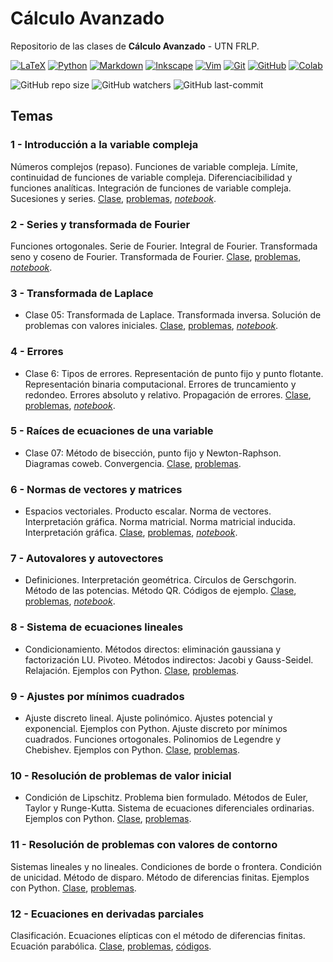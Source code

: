 # Cálculo Avanzado
Repositorio de las clases de **Cálculo Avanzado** - UTN FRLP.

<a href="https://es.wikibooks.org/wiki/Manual_de_LaTeX">
  <img src="https://img.shields.io/badge/LaTeX-%23008080.svg?logo=latex&logoColor=white" alt="LaTeX" /></a> 
<a href="https://www.python.org/">
  <img src="https://img.shields.io/badge/Python-3670A0?logo=python&logoColor=ffdd54" alt="Python" /></a> 
 <a href="https://es.wikipedia.org/wiki/Markdown">
  <img src="https://img.shields.io/badge/Markdown-000001?logo=markdown&logoColor=white" alt="Markdown" /></a> 
 <a href="https://inkscape.org/es/">
  <img src="https://img.shields.io/badge/Inkscape-000000?logo=Inkscape&logoColor=white" alt="Inkscape" /></a> 
 <a href="https://neovim.io/">
  <img src="https://img.shields.io/badge/Vim-%2311AB00.svg?logo=vim&logoColor=white" alt="Vim" /></a> 
 <a href="https://git-scm.com/">
  <img src="https://img.shields.io/badge/-Git-F05032?logo=git&logoColor=white" alt="Git" /></a> 
 <a href="https://github.com/">
  <img src="https://img.shields.io/badge/-GitHub-181717?logo=github&logoColor=white" alt="GitHub" /></a> 
 <a href="https://colab.research.google.com/">
  <img src="https://img.shields.io/badge/Colab-F9AB00?logo=googlecolab&color=525252" alt="Colab" /></a>

![GitHub repo size](https://img.shields.io/github/repo-size/manuxch/calculo_avanzado?style=plastic)  ![GitHub watchers](https://img.shields.io/github/watchers/manuxch/calculo_avanzado?style=plastic)  ![GitHub last-commit](https://img.shields.io/github/last-commit/manuxch/calculo_avanzado?style=plastic)

## Temas

### 1 - Introducción a la variable compleja

Números complejos (repaso). Funciones de variable compleja. Límite, continuidad de funciones de variable compleja. Diferenciacibilidad y funciones analíticas. Integración de funciones de variable compleja. Sucesiones y series. [Clase](01-complejos/01-complejos.pdf), [problemas](01-complejos/problemas_01.pdf), [*notebook*](01-complejos/code/practica_01.ipynb).

### 2 - Series y transformada de Fourier

Funciones ortogonales. Serie de Fourier. Integral de Fourier. Transformada seno y coseno de Fourier. Transformada de Fourier. [Clase](02-fourier/02-fourier.pdf), [problemas](02-fourier/problemas_02.pdf), [*notebook*](02-fourier/code/practica_02.ipynb).

### 3 - Transformada de Laplace

- Clase 05: Transformada de Laplace. Transformada inversa. Solución de problemas con valores iniciales. [Clase](laplace/clase_05/clase_05.pdf), [problemas](laplace/clase_05/problemas_05.pdf), [*notebook*](laplace/clase_05/code/practica_05.ipynb).

### 4 - Errores

- Clase 6: Tipos de errores. Representación de punto fijo y punto flotante. Representación binaria computacional. Errores de truncamiento y redondeo. Errores absoluto y relativo. Propagación de errores. [Clase](errores/clase_06/clase_06.pdf), [problemas](errores/clase_06/problemas_06.pdf), [*notebook*](errores/clase_06/code/practica_06.ipynb).

### 5 - Raíces de ecuaciones de una variable
- Clase 07: Método de bisección, punto fijo y Newton-Raphson. Diagramas coweb. Convergencia. [Clase](raices_ecuaciones/clase_07/clase_07.pdf), [problemas](raices_ecuaciones/clase_07/problemas_07.pdf).

### 6 - Normas de vectores y matrices
- Espacios vectoriales. Producto escalar. Norma de vectores. Interpretación gráfica. Norma matricial. Norma matricial inducida. Interpretación gráfica. [Clase](6-normas-vectores-matrices/normas.pdf), [problemas](6-normas-vectores-matrices/problemas_normas.pdf), [*notebook*](6-normas-vectores-matrices/code/normas.ipynb).

### 7 - Autovalores y autovectores
- Definiciones. Interpretación geométrica. Círculos de Gerschgorin. Método de las potencias. Método QR. Códigos de ejemplo. [Clase](7-autovalores-autovectores/7-autovalores-autovectores.pdf), [problemas](7-autovalores-autovectores/7-problemas.pdf), [_notebook_](7-autovalores-autovectores/code/autovalores-autovectores.ipynb).

### 8 - Sistema de ecuaciones lineales
- Condicionamiento. Métodos directos: eliminación gaussiana y factorización LU. Pivoteo. Métodos indirectos: Jacobi y Gauss-Seidel. Relajación. Ejemplos con Python. [Clase](8-sistemas-lineales/8-sistemas-lineales.pdf), [problemas](8-sistemas-lineales/problemas-8.pdf).

### 9 - Ajustes por mínimos cuadrados
- Ajuste discreto lineal. Ajuste polinómico. Ajustes potencial y exponencial. Ejemplos con Python. Ajuste discreto por mínimos cuadrados. Funciones ortogonales. Polinomios de Legendre y Chebishev. Ejemplos con Python. [Clase](9-aproximacion/9-aproximacion.pdf), [problemas](9-aproximacion/problemas-9.pdf).

### 10 - Resolución de problemas de valor inicial
- Condición de Lipschitz. Problema bien formulado. Métodos de Euler, Taylor y Runge-Kutta. Sistema de ecuaciones diferenciales ordinarias. Ejemplos con Python. [Clase](10-valores_iniciales/10-valores_iniciales.pdf), [problemas](10-valores_iniciales/problemas_10.pdf).

### 11 - Resolución de problemas con valores de contorno
Sistemas lineales y no lineales. Condiciones de borde o frontera. Condición de unicidad. Método de disparo. Método de diferencias finitas. Ejemplos con Python. [Clase](11-problemas_contorno/11-problemas_contorno.pdf), [problemas](11-problemas_contorno/problemas-11.pdf).

### 12 - Ecuaciones en derivadas parciales
Clasificación. Ecuaciones elípticas con el método de diferencias finitas. Ecuación parabólica. [Clase](12-ecuaciones_segundo_orden/12-ecuaciones_segundo_orden.pdf), [problemas](12-ecuaciones_segundo_orden/problemas-12.pdf), [códigos](12-ecuaciones_segundo_orden/code).
